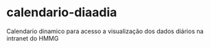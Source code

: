 # calendario-diaadia
Calendario dinamico para acesso a visualização dos dados diários na intranet do HMMG
